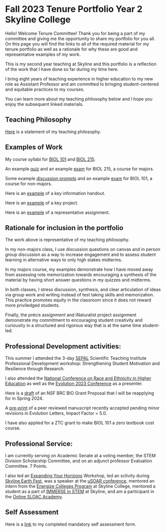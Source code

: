 # Fall 2023 Tenure Portfolio Year 2 Skyline College
Hello! Welcome Tenure Committee! Thank you for being a part of my committee and giving me the opportunity to share my portfolio for you all. On this page you will find the links to all of the required material for my tenure portfolio as well as a rationale for why these are good and representative examples of my work.

This is my second year teaching at Skyline and this portfolio is a reflection of the work that I have done so far during my time here.

I bring eight years of teaching experience in higher education to my new role as Assistant Professor and am committed to bringing student-centered and equitable practices to my courses.

You can learn more about my teaching philosophy below and I hope you enjoy the subsequent linked materials.

## Teaching Philosophy
[Here](https://michaelsongagradstudent.github.io/blog/2022/10/12/Teaching-Philosophy) is a statement of my teaching philosophy.

## Examples of Work
My course syllabi for [BIOL 101](https://drive.google.com/file/d/1YMYv-1Q_R3A2Pm99hH9XLIi4Xl-4AG51/view?usp=share_link) and [BIOL 215](https://drive.google.com/file/d/1LFQBlVteeftZZUNS3PYJkmyYws_qkL55/view?usp=share_link).

An example [quiz](https://docs.google.com/document/d/17ZmRxWAb_cKlTx-JnSZnlXm9Va3vEMhlCBK12pAomiY/edit) and an example [exam](https://docs.google.com/document/d/1Kgr6yFXhPN4HKoAC-BrBA6C3vdeioDbH52y2jGq2dis/edit) for BIOL 215, a course for majors.

Some example [discussion prompts](https://docs.google.com/document/d/13_huUnvvpwsLPTrLrJftVhgqu3tMY7coWDtT8DXxWws/edit) and an example [exam](https://docs.google.com/document/d/1rzrvieLdcZ9e9HTo_RehJuruA_DGyQ9vqoqT8haruzM/edit) for BIOL 101, a course for non-majors.

Here is an [example](https://docs.google.com/document/d/1ywlnEgnYV2Vggj7n-1m5OEO_ZWs6wu-vrDRBSv6F2iU/edit) of a key information handout.

Here is an [example](https://docs.google.com/document/d/1QoWNUp9wRhnoJojbyO5xOWYRZJmgGQ4j_pJcl1heT4A/edit?usp=share_link) of a key project.

Here is an [example](https://docs.google.com/document/d/10UEZ4T8RxxcloNn33e4X_crX-FDMIaiPlDxDUL5IB7U/edit#heading=h.si8b46euu0k7) of a representative assignment.

## Rationale for inclusion in the portfolio

The work above is representative of my teaching philosophy.

In my non-majors class, I use discussion questions on canvas and in person group discussion as a way to increase engagement and to assess student learning in alternative ways to only high stakes midterms.

In my majors course, my examples demonstrate how I have moved away from assessing rote memorization towards encouraging a synthesis of the material by having short answer questions in my quizzes and midterms.

In both classes, I stress discussion, synthesis, and clear articulation of ideas via group work and writing instead of test taking skills and memorization. This practice promotes equity in the classroom since it does not reward more priviledged students.

Finally, the précis assignment and iNaturalist project assignment demonstrate my commitment to encouraging student creativity and curiousity in a structured and rigorous way that is at the same time student-led.

## Professional Development activities:

This summer I attended the 3-day [SEPAL](https://www.sfsusepal.org/courses/) Scientific Teaching Institute Professional Development workshop: Strengthening Student Motivation and Resilience through Research.  

I also attended the [National Conference on Race and Ethnicity in Higher Education](https://ncore.ou.edu) as well as the [Evolution 2023 Conference](https://www.evolutionmeetings.org) as a presenter. 

Here is a [draft](https://docs.google.com/document/d/1DodukYvfaKcHjUbPJZeKjHNv1q7WUVvFWmyNG3X7PmY/edit#heading=h.aixftmplc9i) of an NSF BRC BIO Grant Proposal that I will be reapplying for in Spring 2024.

A [pre-print](https://www.biorxiv.org/content/10.1101/2023.05.17.541228v1) of a peer reviewed manuscript recently accepted pending minor revisions in Evolution Letters, Impact Factor = 5.0.

I have also applied for a ZTC grant to make BIOL 101 a zero textbook cost course.

## Professional Service:

I am currently serving on Academic Senate at a voting member, the STEM Division Scholarship Committee, and on an adjunct professor Evaluation Committee. 7 Points. 

I also led an [Expanding Your Horizons](https://skylinecollege.edu/eyh/) Workshop, led an sctivity during [Skyline Earth Fest](https://skylineshines.skylinecollege.edu/uncategorized/skyline-college-celebrates-earth-day-with-interactive-fun-and-educational-exhibits/), was a speaker at the [uSOAR conference](https://skylinecollege.edu/usoar/panelists.php), mentored an intern from the [Energize Colleges Program](https://sites.google.com/my.smccd.edu/smcccdsustainability/get-involved/internships-more/energize-colleges) at Skyline College, mentored a student as a part of [IMMERSE in STEM](https://www.skylinecollege.edu/immerse/#:~:text=IMMERSE%20in%20STEM%20scholars%20will,address%20financial%20and%20academic%20barriers.) at Skyline, and am a participant in the [Online SLOAC Academy](https://skylinecollege.edu/sloac/). 

## Self Assessment

Here is a [link](https://drive.google.com/file/d/13DoU3WiN_HdtaJEFfifo_HEBtV-OmF8o/view?usp=share_link) to my completed mandatory self assessment form.
